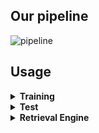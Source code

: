 ## Our pipeline
![pipeline](https://user-images.githubusercontent.com/76591676/181504716-76a20f35-3485-4489-8f81-1104651e2c05.png)

## Usage
<details><summary><b>Training</b></summary>

<p>

We have already trained the model "Resnet101-solar-best" with good results, which is stored at https://drive.google.com/drive/folders/1JbGNvQgqKm7GiUvOqw1DSncSVR3k0xbm?usp=sharing. We recommend that you use ths pre-trained model. If you want to use our pre-trined model, download it and place it in ~/data/networks/ , then skip the following instructions directly to next part.

If you wish to retrain the model yourself, the Example training script is located in ~/src/main_train.py

To train the model, you should firstly make sure you have downloaded the training datasets Sfm120k or GoogleLandmarksv2 in  ~/data/train/, then you can start the training with the settings described in the paper by running

```ruby
   python3 -m main_train [-h] [--training-dataset DATASET] [--no-val]
                [--test-datasets DATASETS] [--test-whiten DATASET]
                [--test-freq N] [--arch ARCH] [--pool POOL]
                [--local-whitening] [--regional] [--whitening]
                [--not-pretrained] [--loss LOSS] [--loss-margin LM]
                [--image-size N] [--neg-num N] [--query-size N]
                [--pool-size N] [--gpu-id N] [--workers N] [--epochs N]
                [--batch-size N] [--optimizer OPTIMIZER] [--lr LR] [--ld LD]
                [--soa] [--weight-decay W] [--soa-layers N] [--sos] [--lambda N] 
                [--print-freq N] [--flatten-desc]
                EXPORT_DIR
```
</p>
</details>

<details><summary><b>Test</b></summary>

<p>
Firstly， please make sure you have downloaded the test datasets and put them under ~/data/test/.
Then you can start retrieval tests as following:
   
### Testing on R-Oxford, R-Paris

```ruby
   python3 -m ~src.main_retrieve
```
You can view the automatically generated example ranking images in ~outputs/ranks/. Also, the extracted feature files are automatically saved in ~outputs/features/.
### Testing with the extra 1-million distractors
```ruby
   python3 -m ~src.extract_1m
   python3 -m ~src.test_1m
```
You can view the automatically generated example ranking images in ~outputs/ranks/. Also, the extracted feature files are automatically saved in ~outputs/features/.
### Testing on Custom
```ruby
   python3 -m ~src.test_custom
```
You can view the automatically generated example ranking images in ~outputs/ranks/. Also, the extracted feature files are automatically saved in ~outputs/features/.

### Testing on GoogleLandmarks v2 test
```ruby
   python3 -m ~src.test_GLM
```
You can view the automatically generated example ranking images in ~outputs/ranks/. Also, the extracted feature files are automatically saved in ~outputs/features/.

### Testing re-ranking methods
You can use three re-ranking methods (QGE, SAHA, and LoFTR) in any datasets in the following python files:
```ruby
   python3 -m ~src.test_extract # This is an example of our pipeline. You can test any datasets with this file.
   python3 -m ~src.server   # This is our pipeline with GUI.
```
These two python files can help you to use re-ranking.  
   
By these files, you can test extracted features from any dataset. You can put preextracted features under this path: src/outputs/. And please unzip the file in "src/utils/" before using.
The pretrained feature extraction weight: https://drive.google.com/file/d/1fylhFYW0vYIBpYts_bx4IMiIPL34V5Yb/view?usp=sharing   
   
You can put rhe weight under this path: src/EXPORT_DIR_QZ/resnet101-gem-w-tri/
   
To test re-ranking methods, you can use the following api in the aforementioned two files:
   
For QGE:
```ruby
QGE(ranks, qvecs, vecs, dataset, gnd, query_num, cache_dir, gnd_path2, RW, AQE)  
```
For SAHA: 
```ruby
sift_online(query_num, qimages, sift_q_main_path, images, sift_g_main_path, ranks, dataset, gnd)  
```
For LoFTR: 
```ruby
loftr(loftr_weight_path, query_num, qimages, ranks, images, dataset, gnd)  
```
If you want to use LoFTR, you need to download the pretrained LoFTR weight from: https://github.com/zju3dv/LoFTR  
You can put the LoFTR weight under this path: src/utils/weights/  
   
You can find detailed annotations about how to use these re-ranking methods in test_extract.py and server.py.  

</p>
</details>
<details><summary><b>Retrieval Engine</b></summary>
<p>


</p>
</details>
